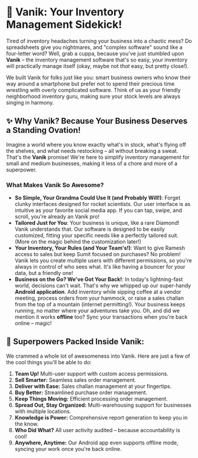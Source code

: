 # 🚀 Vanik: Your Inventory Management Sidekick!

Tired of inventory headaches turning your business into a chaotic mess? Do spreadsheets give you nightmares, and "complex software" sound like a four-letter word? Well, grab a cuppa, because you've just stumbled upon **Vanik** – the inventory management software that's so easy, your inventory will practically manage itself (okay, maybe not *that* easy, but pretty close!).

We built Vanik for folks just like you: smart business owners who know their way around a smartphone but prefer not to spend their precious time wrestling with overly complicated software. Think of us as your friendly neighborhood inventory guru, making sure your stock levels are always singing in harmony.

## ✨ Why Vanik? Because Your Business Deserves a Standing Ovation!

Imagine a world where you know exactly what's in stock, what's flying off the shelves, and what needs restocking – all without breaking a sweat. That's the **Vanik** promise! We're here to simplify inventory management for small and medium businesses, making it less of a chore and more of a superpower.

### What Makes Vanik So Awesome?

* **So Simple, Your Grandma Could Use It (and Probably Will!)**: Forget clunky interfaces designed for rocket scientists. Our user interface is as intuitive as your favorite social media app. If you can tap, swipe, and scroll, you're already an Vanik pro!
* **Tailored Just for You**: Your business is unique, like a rare Diamond! Vanik understands that. Our software is designed to be easily customized, fitting your specific needs like a perfectly tailored suit. (More on the magic behind the customization later!)
* **Your Inventory, Your Rules (and Your Team's!)**: Want to give Ramesh access to sales but keep Sumit focused on purchases? No problem! Vanik lets you create multiple users with different permissions, so you're always in control of who sees what. It's like having a bouncer for your data, but a friendly one!
* **Business on the Go? We've Got Your Back!**: In today's lightning-fast world, decisions can't wait. That's why we whipped up our super-handy **Android application**. Add inventory while sipping coffee at a vendor meeting, process orders from your hammock, or raise a sales challan from the top of a mountain (internet permitting!). Your business keeps running, no matter where your adventures take you. Oh, and did we mention it works **offline** too? Sync your transactions when you're back online – magic!

## 🌟 Superpowers Packed Inside Vanik:

We crammed a whole lot of awesomeness into Vanik. Here are just a few of the cool things you'll be able to do:

1.  **Team Up!** Multi-user support with custom access permissions.
2.  **Sell Smarter:** Seamless sales order management.
3.  **Deliver with Ease:** Sales challan management at your fingertips.
4.  **Buy Better:** Streamlined purchase order management.
5.  **Keep Things Moving:** Efficient processing order management.
6.  **Spread Out, Stay Organized:** Multi-warehousing support for businesses with multiple locations.
7.  **Knowledge is Power:** Comprehensive report generation to keep you in the know.
8.  **Who Did What?** All user activity audited – because accountability is cool!
9.  **Anywhere, Anytime:** Our Android app even supports offline mode, syncing your work once you're back online.

